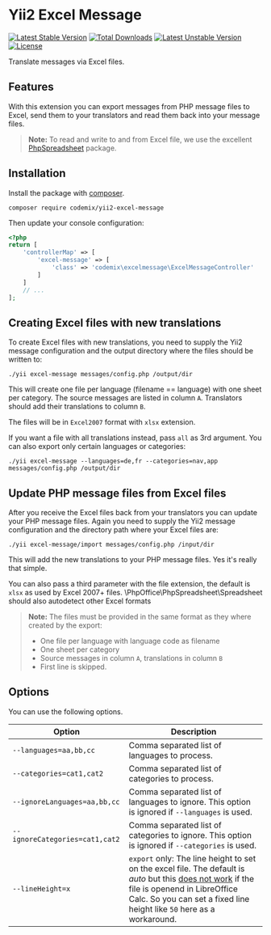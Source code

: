 Yii2 Excel Message
==================

[![Latest Stable Version](https://poser.pugx.org/codemix/yii2-excel-message/v/stable.svg)](https://packagist.org/packages/codemix/yii2-excel-message)
[![Total Downloads](https://poser.pugx.org/codemix/yii2-excel-message/downloads)](https://packagist.org/packages/codemix/yii2-excel-message)
[![Latest Unstable Version](https://poser.pugx.org/codemix/yii2-excel-message/v/unstable.svg)](https://packagist.org/packages/codemix/yii2-excel-message)
[![License](https://poser.pugx.org/codemix/yii2-excel-message/license.svg)](https://packagist.org/packages/codemix/yii2-excel-message)


Translate messages via Excel files.


## Features

With this extension you can export messages from PHP message files to Excel,
send them to your translators and read them back into your message files.

> **Note:** To read and write to and from Excel file, we use the excellent
> [PhpSpreadsheet](https://github.com/PHPOffice/PhpSpreadsheet) package.


## Installation

Install the package with [composer](http://getcomposer.org).

    composer require codemix/yii2-excel-message

Then update your console configuration:

```php
<?php
return [
    'controllerMap' => [
        'excel-message' => [
            'class' => 'codemix\excelmessage\ExcelMessageController'
        ]
    ]
    // ...
];
```

## Creating Excel files with new translations

To create Excel files with new  translations, you need to supply the Yii2 message
configuration and the output directory where the files should be written to:

```
./yii excel-message messages/config.php /output/dir
```

This will create one file per language (filename == language) with one sheet per
category. The source messages are listed in column `A`. Translators should add their
translations to column `B`.

The files will be in `Excel2007` format with `xlsx` extension.

If you want a file with all translations instead, pass `all` as 3rd argument. You can
also export only certain languages or categories:

```
./yii excel-message --languages=de,fr --categories=nav,app messages/config.php /output/dir
```

## Update PHP message files from Excel files

After you receive the Excel files back from your translators you can update your
PHP message files. Again you need to supply the Yii2 message configuration and
the directory path where your Excel files are:

```
./yii excel-message/import messages/config.php /input/dir
```

This will add the new translations to your PHP message files. Yes it's
really that simple.

You can also pass a third parameter with the file extension, the default is `xlsx`
as used by Excel 2007+ files. \PhpOffice\PhpSpreadsheet\Spreadsheet should also autodetect other Excel formats 

> **Note:** The files must be provided in the same format as they where created by
> the export:
>  * One file per language with language code as filename
>  * One sheet per category
>  * Source messages in column `A`, translations in column `B`
>  * First line is skipped.

## Options

You can use the following options.

Option  | Description
------- | -----------
`--languages=aa,bb,cc` | Comma separated list of languages to process.
`--categories=cat1,cat2` | Comma separated list of categories to process.
`--ignoreLanguages=aa,bb,cc` | Comma separated list of languages to ignore. This option is ignored if `--languages` is used.
`--ignoreCategories=cat1,cat2` | Comma separated list of categories to ignore. This option is ignored if `--categories` is used.
`--lineHeight=x` | `export` only: The line height to set on the excel file. The default is *auto* but this [does not work](https://github.com/PHPOffice/PHPExcel/issues/588) if the file is openend in LibreOffice Calc. So you can set a fixed line height like `50` here as a workaround.
